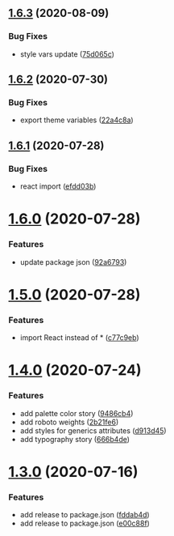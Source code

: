 ## [1.6.3](https://github.com/emunhoz/npm-react-module/compare/v1.6.2...v1.6.3) (2020-08-09)


### Bug Fixes

* style vars update ([75d065c](https://github.com/emunhoz/npm-react-module/commit/75d065c944bea7980358e077c19548bd7a743c24))

## [1.6.2](https://github.com/emunhoz/npm-react-module/compare/v1.6.1...v1.6.2) (2020-07-30)


### Bug Fixes

* export theme variables ([22a4c8a](https://github.com/emunhoz/npm-react-module/commit/22a4c8afc3d94aa6245f918557d4e54272ee610b))

## [1.6.1](https://github.com/emunhoz/npm-react-module/compare/v1.6.0...v1.6.1) (2020-07-28)


### Bug Fixes

* react import ([efdd03b](https://github.com/emunhoz/npm-react-module/commit/efdd03bde8b4379bfef5d3f37957acf729f1a636))

# [1.6.0](https://github.com/emunhoz/npm-react-module/compare/v1.5.0...v1.6.0) (2020-07-28)


### Features

* update package json ([92a6793](https://github.com/emunhoz/npm-react-module/commit/92a67938dd33b0724e0bd0e6dcea357421042689))

# [1.5.0](https://github.com/emunhoz/npm-react-module/compare/v1.4.0...v1.5.0) (2020-07-28)


### Features

* import React instead of * ([c77c9eb](https://github.com/emunhoz/npm-react-module/commit/c77c9eb434b6c206ced659338375b0b779e47bb1))

# [1.4.0](https://github.com/emunhoz/npm-react-module/compare/v1.3.0...v1.4.0) (2020-07-24)


### Features

* add palette color story ([9486cb4](https://github.com/emunhoz/npm-react-module/commit/9486cb4a8dcf76f6870e12fb7b7b5ada1d03e2df))
* add roboto weights ([2b21fe6](https://github.com/emunhoz/npm-react-module/commit/2b21fe601ad850e362fadeac80df574cb3736648))
* add styles for generics attributes ([d913d45](https://github.com/emunhoz/npm-react-module/commit/d913d4568906d51ba69c6ec00619a1c74b71d342))
* add typography  story ([666b4de](https://github.com/emunhoz/npm-react-module/commit/666b4dee402ba5be04b636b6f3badf1d2f0a7be9))

# [1.3.0](https://github.com/emunhoz/npm-react-module/compare/v1.2.0...v1.3.0) (2020-07-16)


### Features

* add release to package.json ([fddab4d](https://github.com/emunhoz/npm-react-module/commit/fddab4d642390898f9ce8044635fbf99bb77b68b))
* add release to package.json ([e00c88f](https://github.com/emunhoz/npm-react-module/commit/e00c88f8caa74f83e1b4668c3dc5076e6eb69128))
